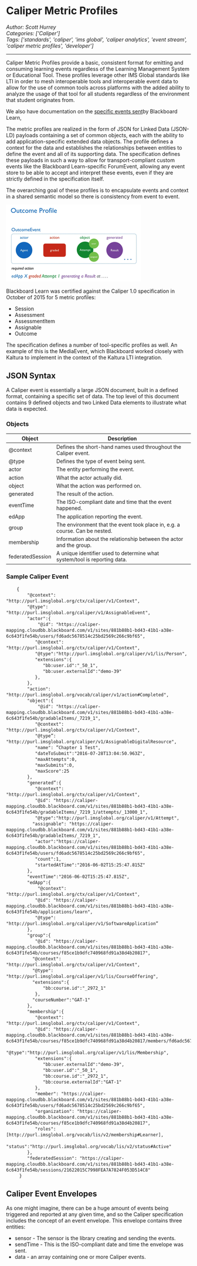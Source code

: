 # Caliper Metric Profiles
*Author: Scott Hurrey*  
*Categories: ['Caliper']*  
*Tags: ['standards', 'caliper', 'ims global', 'caliper analytics', 'event stream', 'caliper metric profiles', 'developer']*  
<hr />
Caliper Metric Profiles provide a basic, consistent format for emitting and
consuming learning events regardless of the Learning Management System or
Educational Tool. These profiles leverage other IMS Global standards like LTI
in order to mesh interoperable tools and interoperable event data to allow for
the use of common tools across platforms with the added ability to analyze the
usage of that tool for all students regardless of the environment that student
originates from.

We also have documentation on the [specific events sent](/Blackboard%20Caliper%20Event%20Guide.md)by Blackboard Learn,

The metric profiles are realized in the form of JSON for Linked Data (JSON-LD)
payloads containing a set of common objects, each with the ability to add
application-specific extended data objects. The profile defines a context for
the data and establishes the relationships between entities to define the
event and all of its supporting data. The specification defines these payloads
in such a way to allow for transport-compliant custom events like the
Blackboard Learn-specific ForumEvent, allowing any event store to be able to
accept and interpret these events, even if they are strictly defined in the
specification itself.

The overarching goal of these profiles is to encapsulate events and context in
a shared semantic model so there is consistency from event to event.

![Caliper Outcome Profile](/images/100509.png)

Blackboard Learn was certified against the Caliper 1.0 specification in
October of 2015 for 5 metric profiles:

  * Session
  * Assessment
  * AssessmentItem
  * Assignable
  * Outcome

The specification defines a number of tool-specific profiles as well. An
example of this is the MediaEvent, which Blackboard worked closely with
Kaltura to implement in the context of the Kaltura LTI integration.

## JSON Syntax

A Caliper event is essentially a large JSON document, built in a defined
format, containing a specific set of data. The top level of this document
contains 9 defined objects and two Linked Data elements to illustrate what
data is expected.

### Objects

| Object | Description |
| ------ | ----------- |
| @context | Defines the short-hand names used throughout the Caliper event. |
| @type | Defines the type of event being sent. |
| actor | The entity performing the event. |
| action | What the actor actually did. |
| object | What the action was performed on. |
| generated | The result of the action. |
| eventTime | The ISO-compliant date and time that the event happened. |
| edApp | The application reporting the event. |
| group | The environment that the event took place in, e.g. a course. Can be nested. |
| membership | Information about the relationship between the actor and the group. |
| federatedSession | A unique identifier used to determine what system/tool is reporting data. |

### Sample Caliper Event
```
    {
        "@context": "http://purl.imsglobal.org/ctx/caliper/v1/Context",
        "@type": "http://purl.imsglobal.org/caliper/v1/AssignableEvent",
        "actor":{
            "@id": "https://caliper-mapping.cloudbb.blackboard.com/v1/sites/881b88b1-bd43-41b1-a38e-6c643f1fe54b/users/fd6adc5678514c25bd2569c266c9bf65",
           "@context": "http://purl.imsglobal.org/ctx/caliper/v1/Context",
           "@type":"http://purl.imsglobal.org/caliper/v1/lis/Person",
           "extensions":{
              "bb:user.id":"_50_1",
              "bb:user.externalId":"demo-39"
           },
        },
        "action": "http://purl.imsglobal.org/vocab/caliper/v1/action#Completed",
        "object":{
            "@id": "https://caliper-mapping.cloudbb.blackboard.com/v1/sites/881b88b1-bd43-41b1-a38e-6c643f1fe54b/gradableItems/_7219_1",
           "@context": "http://purl.imsglobal.org/ctx/caliper/v1/Context",
           "@type”: "http://purl.imsglobal.org/caliper/v1/AssignableDigitalResource",
           "name": ”Chapter 1 Test",
           "dateToSubmit":"2016-07-28T13:04:50.963Z",
           "maxAttempts":0,
           "maxSubmits":0,
           "maxScore":25
        },
        "generated”:{
           "@context": "http://purl.imsglobal.org/ctx/caliper/v1/Context",
           "@id": "https://caliper-mapping.cloudbb.blackboard.com/v1/sites/881b88b1-bd43-41b1-a38e-6c643f1fe54b/gradableItems/_7219_1/attempts/_13000_1",
           "@type":"http://purl.imsglobal.org/caliper/v1/Attempt",
          "assignable": "https://caliper-mapping.cloudbb.blackboard.com/v1/sites/881b88b1-bd43-41b1-a38e-6c643f1fe54b/gradableItems/_7219_1",
           "actor":"https://caliper-mapping.cloudbb.blackboard.com/v1/sites/881b88b1-bd43-41b1-a38e-6c643f1fe54b/users/fd6adc5678514c25bd2569c266c9bf65",
           "count":1,
           "startedAtTime":"2016-06-02T15:25:47.815Z"
        },
        "eventTime":"2016-06-02T15:25:47.815Z",
        "edApp":{
            "@context": "http://purl.imsglobal.org/ctx/caliper/v1/Context",
           "@id": "https://caliper-mapping.cloudbb.blackboard.com/v1/sites/881b88b1-bd43-41b1-a38e-6c643f1fe54b/applications/learn",
           "@type": "http://purl.imsglobal.org/caliper/v1/SoftwareApplication”
        },
        "group":{
           "@id": "https://caliper-mapping.cloudbb.blackboard.com/v1/sites/881b88b1-bd43-41b1-a38e-6c643f1fe54b/courses/f85ce1b9dfc740968fd91a38d4b20817",
          "@context": "http://purl.imsglobal.org/ctx/caliper/v1/Context",
          "@type": "http://purl.imsglobal.org/caliper/v1/lis/CourseOffering",
          "extensions":{
              "bb:course.id":"_2972_1"
           },
          "courseNumber":"GAT-1"
        },
        "membership":{
           "@context": "http://purl.imsglobal.org/ctx/caliper/v1/Context",
           "@id": "https://caliper-mapping.cloudbb.blackboard.com/v1/sites/881b88b1-bd43-41b1-a38e-6c643f1fe54b/courses/f85ce1b9dfc740968fd91a38d4b20817/members/fd6adc5678514c25bd2569c266c9bf65",
           "@type":"http://purl.imsglobal.org/caliper/v1/lis/Membership",
           "extensions":{
              "bb:user.externalId":"demo-39",
              "bb:user.id":"_50_1",
              "bb:course.id":"_2972_1",
              "bb:course.externalId":"GAT-1"
           },
           "member": "https://caliper-mapping.cloudbb.blackboard.com/v1/sites/881b88b1-bd43-41b1-a38e-6c643f1fe54b/users/fd6adc5678514c25bd2569c266c9bf65",
           "organization": "https://caliper-mapping.cloudbb.blackboard.com/v1/sites/881b88b1-bd43-41b1-a38e-6c643f1fe54b/courses/f85ce1b9dfc740968fd91a38d4b20817",
           "roles": [http://purl.imsglobal.org/vocab/lis/v2/membership#Learner],
           "status":"http://purl.imsglobal.org/vocab/lis/v2/status#Active"
        },
        "federatedSession": "https://caliper-mapping.cloudbb.blackboard.com/v1/sites/881b88b1-bd43-41b1-a38e-6c643f1fe54b/sessions/21622015C7998FEA7A7824F053D514C8"
     } 
```

## Caliper Event Envelopes

As one might imagine, there can be a huge amount of events being triggered and
reported at any given time, and so the Caliper specification includes the
concept of an event envelope. This envelope contains three entities:

  * sensor - The sensor is the library creating and sending the events.
  * sendTime - This is the ISO-compliant date and time the envelope was sent.
  * data - an array containing one or more Caliper events.

